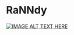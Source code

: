 # RaNNdy

[![IMAGE ALT TEXT HERE](https://img.youtube.com/vi/zJIZj2iIF6M/0.jpg)](https://www.youtube.com/watch?v=zJIZj2iIF6M)
